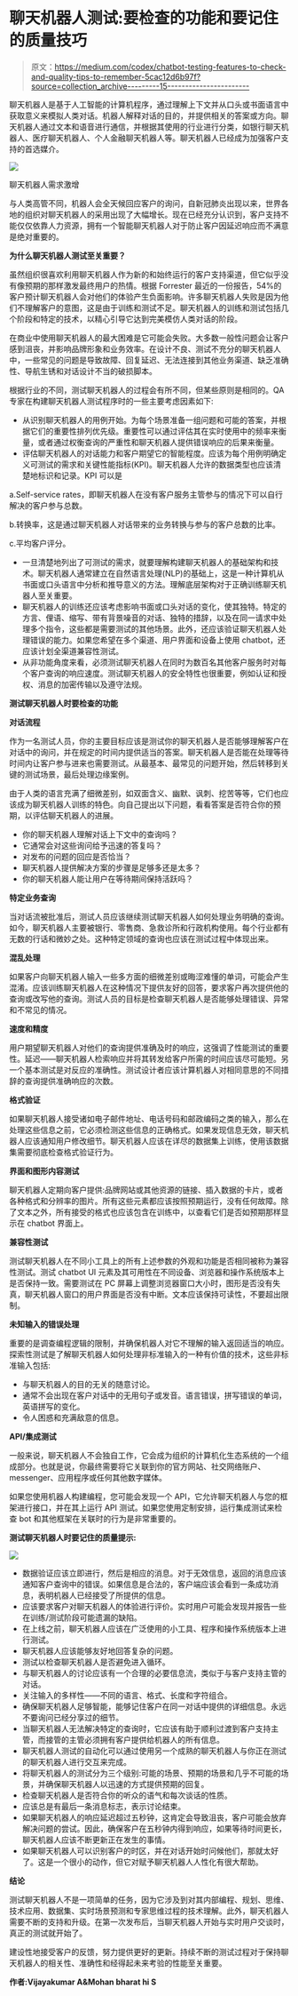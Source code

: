 # 聊天机器人测试:要检查的功能和要记住的质量技巧

> 原文：<https://medium.com/codex/chatbot-testing-features-to-check-and-quality-tips-to-remember-5cac12d6b97f?source=collection_archive---------15----------------------->

聊天机器人是基于人工智能的计算机程序，通过理解上下文并从口头或书面语言中获取意义来模拟人类对话。机器人解释对话的目的，并提供相关的答案或方向。聊天机器人通过文本和语音进行通信，并根据其使用的行业进行分类，如银行聊天机器人、医疗聊天机器人、个人金融聊天机器人等。聊天机器人已经成为加强客户支持的首选媒介。

![](img/0d414ea90fda000fe3d6aacbc5495e41.png)

聊天机器人需求激增

与人类高管不同，机器人会全天候回应客户的询问，自新冠肺炎出现以来，世界各地的组织对聊天机器人的采用出现了大幅增长。现在已经充分认识到，客户支持不能仅仅依靠人力资源，拥有一个智能聊天机器人对于防止客户因延迟响应而不满意是绝对重要的。

**为什么聊天机器人测试至关重要？**

虽然组织很喜欢利用聊天机器人作为新的和始终运行的客户支持渠道，但它似乎没有像预期的那样激发最终用户的热情。根据 Forrester 最近的一份报告，54%的客户预计聊天机器人会对他们的体验产生负面影响。许多聊天机器人失败是因为他们不理解客户的意图，这是由于训练和测试不足。聊天机器人的训练和测试包括几个阶段和特定的技术，以精心引导它达到完美模仿人类对话的阶段。

在商业中使用聊天机器人的最大困难是它可能会失败。大多数一般性问题会让客户感到沮丧，并影响品牌形象和业务效率。在设计不良、测试不充分的聊天机器人中，一些常见的问题是导致故障、回复延迟、无法连接到其他业务渠道、缺乏准确性、导航生锈和对话设计不当的破损脚本。

根据行业的不同，测试聊天机器人的过程会有所不同，但某些原则是相同的。QA 专家在构建聊天机器人测试程序时的一些主要考虑因素如下:

*   从识别聊天机器人的用例开始。为每个场景准备一组问题和可能的答案，并根据它们的重要性排列优先级。重要性可以通过评估其在实时使用中的频率来衡量，或者通过权衡查询的严重性和聊天机器人提供错误响应的后果来衡量。
*   评估聊天机器人的对话能力和客户期望它的智能程度。应该为每个用例明确定义可测试的需求和关键性能指标(KPI)。聊天机器人允许的数据类型也应该清楚地标识和记录。KPI 可以是

a.Self-service rates，即聊天机器人在没有客户服务主管参与的情况下可以自行解决的客户参与总数。

b.转换率，这是通过聊天机器人对话带来的业务转换与参与的客户总数的比率。

c.平均客户评分。

*   一旦清楚地列出了可测试的需求，就要理解构建聊天机器人的基础架构和技术。聊天机器人通常建立在自然语言处理(NLP)的基础上，这是一种计算机从书面或口头语言中分析和推导意义的方法。理解底层架构对于正确训练聊天机器人至关重要。
*   聊天机器人的训练还应该考虑影响书面或口头对话的变化，使其独特。特定的方言、俚语、缩写、带有背景噪音的对话、独特的措辞，以及在同一请求中处理多个指令，这些都是需要测试的其他场景。此外，还应该验证聊天机器人处理错误的能力。如果您希望在多个渠道、用户界面和设备上使用 chatbot，还应该计划全渠道兼容性测试。
*   从非功能角度来看，必须测试聊天机器人在同时为数百名其他客户服务时对每个客户查询的响应速度。测试聊天机器人的安全特性也很重要，例如认证和授权、消息的加密传输以及遵守法规。

**测试聊天机器人时要检查的功能**

**对话流程**

作为一名测试人员，你的主要目标应该是测试你的聊天机器人是否能够理解客户在对话中的询问，并在规定的时间内提供适当的答案。聊天机器人是否能在处理等待时间内让客户参与进来也需要测试。从最基本、最常见的问题开始，然后转移到关键的测试场景，最后处理边缘案例。

由于人类的语言充满了细微差别，如双面含义、幽默、讽刺、挖苦等等，它们也应该成为聊天机器人训练的特色。向自己提出以下问题，看看答案是否符合你的预期，以评估聊天机器人的进展。

*   你的聊天机器人理解对话上下文中的查询吗？
*   它通常会对这些询问给予迅速的答复吗？
*   对发布的问题的回应是否恰当？
*   聊天机器人提供解决方案的步骤是足够多还是太多？
*   你的聊天机器人能让用户在等待期间保持活跃吗？

**特定业务查询**

当对话流被批准后，测试人员应该继续测试聊天机器人如何处理业务明确的查询。如今，聊天机器人主要被银行、零售商、急救诊所和行政机构使用。每个行业都有无数的行话和微妙之处。这种特定领域的查询也应该在测试过程中体现出来。

**混乱处理**

如果客户向聊天机器人输入一些多方面的细微差别或晦涩难懂的单词，可能会产生混淆。应该训练聊天机器人在这种情况下提供友好的回答，要求客户再次提供他的查询或改写他的查询。测试人员的目标是检查聊天机器人是否能够处理错误、异常和不常见的情况。

**速度和精度**

用户期望聊天机器人对他们的查询提供准确及时的响应，这强调了性能测试的重要性。延迟——聊天机器人检索响应并将其转发给客户所需的时间应该尽可能短。另一个基本测试是对反应的准确性。测试设计者应该计算机器人对相同意思的不同措辞的查询提供准确响应的次数。

**格式验证**

如果聊天机器人接受诸如电子邮件地址、电话号码和邮政编码之类的输入，那么在处理这些信息之前，它必须检测这些信息的正确格式。如果发现信息无效，聊天机器人应该通知用户修改细节。聊天机器人应该在详尽的数据集上训练，使用该数据集需要彻底检查格式验证行为。

**界面和图形内容测试**

聊天机器人定期向客户提供:品牌网站或其他资源的链接、插入数据的卡片，或者各种格式和分辨率的图片。所有这些元素都应该按照预期运行，没有任何故障。除了文本之外，所有接受的格式也应该包含在训练中，以查看它们是否如预期那样显示在 chatbot 界面上。

**兼容性测试**

测试聊天机器人在不同小工具上的所有上述参数的外观和功能是否相同被称为兼容性测试。测试 chatbot UI 元素及其可用性在不同设备、浏览器和操作系统版本上是否保持一致。需要测试在 PC 屏幕上调整浏览器窗口大小时，图形是否没有失真，聊天机器人窗口的用户界面是否没有中断。文本应该保持可读性，不要超出限制。

**未知输入的错误处理**

重要的是调查编程逻辑的限制，并确保机器人对它不理解的输入返回适当的响应。探索性测试是了解聊天机器人如何处理非标准输入的一种有价值的技术，这些非标准输入包括:

*   与聊天机器人的目的无关的随意讨论。
*   通常不会出现在客户对话中的无用句子或发音。语言错误，拼写错误的单词，英语拼写的变化。
*   令人困惑和充满敌意的信息。

**API/集成测试**

一般来说，聊天机器人不会独自工作，它会成为组织的计算机化生态系统的一个组成部分。也就是说，你最终需要将它关联到你的官方网站、社交网络账户、messenger、应用程序或任何其他数字媒体。

如果您使用机器人构建编程，您可能会发现一个 API，它允许聊天机器人与您的框架进行接口，并在其上运行 API 测试。如果您使用定制安排，运行集成测试来检查 bot 和其他框架在关联时的行为是非常重要的。

**测试聊天机器人时要记住的质量提示:**

![](img/43d02d5da153acd9ad8101787dc22d4b.png)

*   数据验证应该立即进行，然后是相应的消息。对于无效信息，返回的消息应该通知客户查询中的错误。如果信息是合法的，客户端应该会看到一条成功消息，表明机器人已经接受了所提供的信息。
*   应该要求客户对聊天机器人的体验进行评价。实时用户可能会发现并报告一些在训练/测试阶段可能遗漏的缺陷。
*   在上线之前，聊天机器人应该在广泛使用的小工具、程序和操作系统版本上进行测试。
*   聊天机器人应该能够友好地回答复杂的问题。
*   测试以检查聊天机器人是否避免进入循环。
*   与聊天机器人的讨论应该有一个合理的必要信息流，类似于与客户支持主管的对话。
*   关注输入的多样性——不同的语言、格式、长度和字符组合。
*   确保聊天机器人足够智能，能够记住客户在同一对话中提供的详细信息。永远不要询问已经分享过的细节。
*   当聊天机器人无法解决特定的查询时，它应该有助于顺利过渡到客户支持主管，而接管的主管必须拥有客户提供给机器人的所有信息。
*   聊天机器人测试的自动化可以通过使用另一个成熟的聊天机器人与你正在测试的聊天机器人进行交互来完成。
*   将聊天机器人的测试分为三个级别:可能的场景、预期的场景和几乎不可能的场景，并确保聊天机器人以迅速的方式提供预期的回复。
*   检查聊天机器人是否符合你的听众的语气和每次谈话的性质。
*   应该总是有最后一条消息标志，表示讨论结束。
*   如果聊天机器人的响应延迟超过五秒钟，这肯定会导致沮丧，客户可能会放弃解决问题的尝试。因此，确保客户在五秒钟内得到响应，如果等待时间更长，聊天机器人应该不断更新正在发生的事情。
*   如果聊天机器人可以识别客户的时区，并在对话开始时问候他们，那就太好了。这是一个很小的动作，但它对赋予聊天机器人人性化有很大帮助。

**结论**

测试聊天机器人不是一项简单的任务，因为它涉及到对其内部编程、规划、思维、技术应用、数据集、实时场景预测和专家思维过程的技术理解。此外，聊天机器人需要不断的支持和升级。在第一次发布后，当聊天机器人开始与实时用户交谈时，真正的测试就开始了。

建设性地接受客户的反馈，努力提供更好的更新。持续不断的测试过程对于保持聊天机器人的相关性、准确性和经得起未来考验的性能至关重要。

**作者:Vijayakumar A&Mohan bharat hi S**